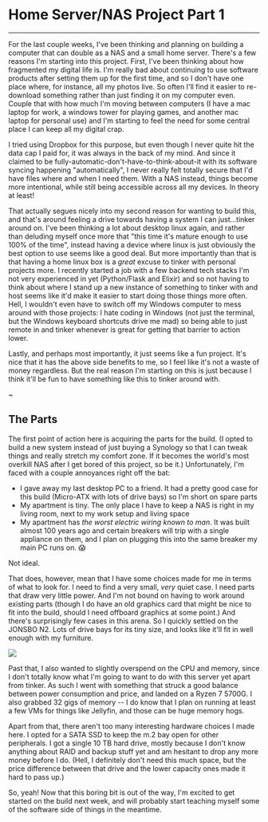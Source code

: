 # Home Server/NAS Project Part 1

---

For the last couple weeks, I've been thinking and planning on building a computer that can double as a NAS and a small home server.
There's a few reasons I'm starting into this project. First, I've been thinking about how fragmented my digital life is.
I'm really bad about continuing to use software products after setting them up for the first time, and so I don't have one
place where, for instance, all my photos live. So often I'll find it easier to re-download something rather than just finding it on my computer even.
Couple that with how much I'm moving between computers (I have a mac laptop for work, a windows tower for playing games, and another mac laptop for personal use) and
I'm starting to feel the need for some central place I can keep all my digital crap.

I tried using Dropbox for this purpose, but even though I never quite hit the data cap I paid for, it was always in the back of my mind. And since it claimed to be
fully-automatic-don't-have-to-think-about-it with its software syncing happening "automatically", I never really felt totally secure that I'd have files where and
when I need them. With a NAS instead, things become more intentional, while still being accessible across all my devices. In theory at least!

That actually segues nicely into my second reason for wanting to build this, and that's around feeling a drive towards having a system I can just...tinker around on.
I've been thinking a lot about desktop linux again, and rather than deluding myself once more that "this time it's mature enough to use 100% of the time", instead having
a device where linux is just obviously the best option to use seems like a good deal. But more importantly than that is that having a home linux box is a _great_ excuse
to tinker with personal projects more. I recently started a job with a few backend tech stacks I'm not very experienced in yet (Python/Flask and Elixir) and so not
having to think about where I stand up a new instance of something to tinker with and host seems like it'd make it easier to start doing those things more often. Hell,
I wouldn't even have to switch off my Windows computer to mess around with those projects: I hate coding in Windows (not just the terminal, but the Windows keyboard shortcuts
drive me mad) so being able to just remote in and tinker whenever is great for getting that barrier to action lower.

Lastly, and perhaps most importantly, it just seems like a fun project. It's nice that it has the above side benefits to me, so I feel like it's not a waste of money regardless.
But the real reason I'm starting on this is just because I think it'll be fun to have something like this to tinker around with.

~

## The Parts

The first point of action here is acquiring the parts for the build. (I opted to build a new system instead of just buying a Synology so that I can tweak things
and really stretch my comfort zone. If it becomes the world's most overkill NAS after I get bored of this project, so be it.) Unfortunately, I'm faced with a couple annoyances
right off the bat:

- I gave away my last desktop PC to a friend. It had a pretty good case for this build (Micro-ATX with lots of drive bays) so I'm short on spare parts
- My apartment is tiny. The only place I have to keep a NAS is right in my living room, next to my work setup and living space
- My apartment has _the worst electric wiring known to man_. It was built almost 100 years ago and certain breakers will trip with a single appliance on them, and I plan on plugging this into the same breaker my main PC runs on. 😱

Not ideal.

That does, however, mean that I have some choices made for me in terms of what to look for. I need to find a very small, _very_ quiet case. I need parts that draw very little power. And I'm not bound on having to work around existing parts (though I do have an old graphics card that might be nice to fit into the build, should I need offboard graphics at some point.) And there's surprisingly few cases in this arena. So I quickly settled on the JONSBO N2. Lots of drive bays for its tiny size, and looks like it'll fit in well enough with my furniture.

![](http://localhost:5173/public/blog_posts/assets/jonsbo-n2.png)

Past that, I also wanted to slightly overspend on the CPU and memory, since I don't totally know what I'm going to want to do with this server yet apart from tinker. As such I went with something that struck a good balance between power consumption and price, and landed on a Ryzen 7 5700G. I also grabbed 32 gigs of memory -- I do know that I plan on running at least a few VMs for things like Jellyfin, and those can be huge memory hogs.

Apart from that, there aren't too many interesting hardware choices I made here. I opted for a SATA SSD to keep the m.2 bay open for other peripherals. I got a single 10 TB hard drive, mostly because I don't know anything about RAID and backup stuff yet and am hesitant to drop any more money before I do. (Hell, I definitely don't need this much space, but the price difference between that drive and the lower capacity ones made it hard to pass up.)

So, yeah! Now that this boring bit is out of the way, I'm excited to get started on the build next week, and will probably start teaching myself some of the software side of things in the meantime.
